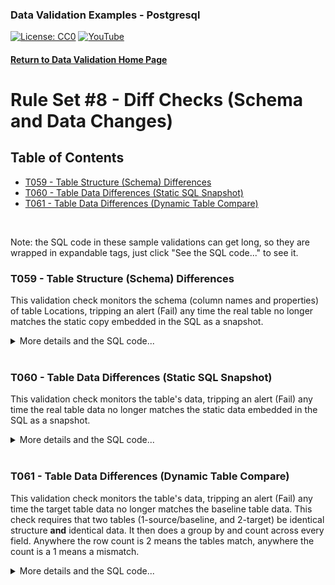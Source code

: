 ### Data Validation Examples - Postgresql
[![License: CC0](https://img.shields.io/badge/License-CC0-red)](LICENSE "Creative Commons Zero License by DataResearchLabs (effectively = Public Domain")
[![YouTube](https://img.shields.io/badge/YouTube-DataResearchLabs-brightgreen)](http://www.DataResearchLabs.com)
#### [Return to Data Validation Home Page](https://github.com/DataResearchLabs/sql_scripts/blob/main/data_validation_scripts.md)

# Rule Set #8 - Diff Checks (Schema and Data Changes)

## Table of Contents
 - <a href="#t059">T059 - Table Structure (Schema) Differences</a>
 - <a href="#t060">T060 - Table Data Differences (Static SQL Snapshot)</a>
 - <a href="#t061">T061 - Table Data Differences (Dynamic Table Compare)</a>
<br>


Note: the SQL code in these sample validations can get long, so they are wrapped in expandable tags, just click "See the SQL code..." to see it.

<a id="t059" class="anchor" href="#t059" aria-hidden="true"> </a>
### T059 - Table Structure (Schema) Differences
This validation check monitors the schema (column names and properties) of table Locations, tripping an alert (Fail) any time the real table no longer matches the static copy embedded in the SQL as a snapshot.

<details><summary>More details and the SQL code...</summary><br>
 
* The first common table expression (CTE) or subquery is named "expected".  It is a static snapshot of what the locaton table's schema should look like, including the ordinal position, the column name, the data type, and whether the column is nullable.  To re-factor the SQL below, this is the only section that you'd heavily edit.
* The second CTR or subquery is named "actual".  It is a dynamic snapshot of the location table's current structure based on Oracle system tables.  It derives a compact data type with length, scale, and precision appended.  The only minor re-factoring of this CTE you'd need ni order to re-use this on your projects would be the owner and table names in the WHERE clause; everything else should remain unchanged.
* The third CTR or subquery is named "dut", short for data under test.  This is where the business logic is applied to derive rejection codes (eg: table does not exist, or expected column is missing or has a property that changed).
* Finally, the simple SELECT at the bottom returns "P" for pass if there are no differences (rejections) found, or "FAIL" if there were.
                    
 ```sql
WITH expected 
AS (
        SELECT 1 AS ord_pos, 'location_id'    AS column_nm, 'integer(32)'           AS data_typ, 'NOT NULL' AS nullable
  UNION SELECT 2 AS ord_pos, 'street_address' AS column_nm, 'character varying(40)' AS data_typ, 'NULL' AS nullable
  UNION SELECT 3 AS ord_pos, 'postal_code'    AS column_nm, 'character varying(12)' AS data_typ, 'NULL' AS nullable
  UNION SELECT 4 AS ord_pos, 'city'           AS column_nm, 'character varying(30)' AS data_typ, 'NOT NULL' AS nullable
  UNION SELECT 5 AS ord_pos, 'state_province' AS column_nm, 'character varying(25)' AS data_typ, 'NULL' AS nullable
  UNION SELECT 6 AS ord_pos, 'country_id'     AS column_nm, 'character(2)'          AS data_typ, 'NULL' AS nullable
  ORDER BY ord_pos
)
, actual_base_tbl
AS (
  SELECT table_schema AS SchemaName
  , table_catalog
  , table_type, table_name, table_schema
  FROM INFORMATION_SCHEMA.TABLES
  WHERE TABLE_SCHEMA = 'demo_hr' 
    AND TABLE_TYPE = 'BASE TABLE'
)
, actual
AS (
  SELECT
    RIGHT('000' || CAST(tut.ORDINAL_POSITION AS VARCHAR(3)), 3) AS ord_pos
  , tut.column_name                                            AS column_nm
  , COALESCE(tut.data_type, 'unknown') || 
    CASE WHEN tut.DATA_TYPE IN('varchar','nvarchar')    THEN '(' || CAST(tut.CHARACTER_MAXIMUM_LENGTH AS VARCHAR(10)) || ')'
         WHEN tut.DATA_TYPE IN('char','nchar')          THEN '(' || CAST(tut.CHARACTER_MAXIMUM_LENGTH AS VARCHAR(10)) || ')'
         WHEN tut.DATA_TYPE ='date'                     THEN '(' || CAST(tut.DATETIME_PRECISION AS VARCHAR(10)) || ')'
         WHEN tut.DATA_TYPE ='datetime'                 THEN '(' || CAST(tut.DATETIME_PRECISION AS VARCHAR(10)) || ')'
         WHEN tut.DATA_TYPE LIKE '%int%'                THEN '(' || CAST(tut.NUMERIC_PRECISION AS VARCHAR(10))  || ')'
         WHEN tut.DATA_TYPE = 'uniqueidentifier'        THEN '(16)'
         WHEN tut.DATA_TYPE = 'money'                   THEN '(' || CAST(tut.NUMERIC_PRECISION AS VARCHAR(10)) || ')'
         WHEN tut.DATA_TYPE = 'decimal'                 THEN '(' || CAST(tut.NUMERIC_PRECISION AS VARCHAR(10)) || ',' || CAST(tut.NUMERIC_SCALE AS VARCHAR(10)) || ')'
         WHEN tut.DATA_TYPE = 'numeric'                 THEN '(' || CAST(tut.NUMERIC_PRECISION AS VARCHAR(10)) || ',' || CAST(tut.NUMERIC_SCALE AS VARCHAR(10)) || ')'
         WHEN tut.DATA_TYPE = 'varbinary'               THEN '(' || CAST(tut.CHARACTER_MAXIMUM_LENGTH AS VARCHAR(10)) || ')'
         WHEN tut.DATA_TYPE = 'xml'                     THEN '(' || CAST(tut.CHARACTER_MAXIMUM_LENGTH AS VARCHAR(10)) || ')'
         WHEN tut.DATA_TYPE IN('char','nchar')          THEN '(' || CAST(tut.CHARACTER_MAXIMUM_LENGTH AS VARCHAR(10)) || ')'
         WHEN tut.CHARACTER_MAXIMUM_LENGTH IS NOT NULL  THEN '(' || CAST(tut.CHARACTER_MAXIMUM_LENGTH AS VARCHAR(10)) || ')'
         WHEN tut.DATETIME_PRECISION IS NOT NULL        THEN '(' || CAST(tut.DATETIME_PRECISION AS VARCHAR(10)) || ')'
         WHEN tut.NUMERIC_PRECISION IS NOT NULL
          AND tut.NUMERIC_SCALE     IS NULL             THEN '(' || CAST(tut.NUMERIC_PRECISION AS VARCHAR(10)) || ')'
         WHEN tut.NUMERIC_PRECISION IS NOT NULL
          AND tut.NUMERIC_SCALE     IS NOT NULL         THEN '(' || CAST(tut.NUMERIC_PRECISION AS VARCHAR(10)) || ',' || CAST(tut.NUMERIC_SCALE AS VARCHAR(10)) || ')'
         ELSE ''
    END AS data_typ
  , CASE WHEN tut.IS_NULLABLE = 'YES' THEN 'NULL' ELSE 'NOT NULL' END AS nullable
  FROM       INFORMATION_SCHEMA.COLUMNS tut
  INNER JOIN actual_base_tbl            bt  ON bt.table_catalog = tut.TABLE_CATALOG AND bt.table_name = tut.table_name
  WHERE tut.table_name = 'locations'
)
, dut -- Data Under Test 
AS (
  SELECT CASE WHEN (SELECT COUNT(*) FROM actual) = 0        THEN 'REJ-01: Table [locations] does not exist (may be case sensistive name)|exp=exists|act=notExist' 
              WHEN a.column_nm IS NULL                      THEN 'REJ-01: Expected column is missing from actual schema (may be case sensitive name)|exp=' || e.column_nm || '|act=IsMissing' 
              WHEN CAST(a.ord_pos AS INTEGER) <> e.ord_pos  THEN 'REJ-02: Ordinal Positions at field ' || e.column_nm || ' do not match|exp=' || CAST(e.ord_pos AS VARCHAR(3)) || '|act=' || CAST(a.ord_pos AS VARCHAR(3))
              WHEN a.data_typ <> e.data_typ                 THEN 'REJ-03: Data Types at field ' || e.column_nm || ' do not match|exp=' || e.data_typ || '|act=' || a.data_typ 
              WHEN a.nullable <> e.nullable                 THEN 'REJ-04: Nullable settings at field ' || e.column_nm || ' do not match|exp=' || e.nullable || '|act=' || a.nullable 
              ELSE 'P'
         END AS status
  FROM      expected e 
  LEFT JOIN actual   a ON a.column_nm = e.column_nm
)

SELECT CASE WHEN COUNT(*) = 0 THEN 'P' ELSE 'FAIL' END status
FROM dut WHERE status <> 'P';
 ```
</details>
<br>


<a id="t060" class="anchor" href="#t060" aria-hidden="true"> </a>
### T060 - Table Data Differences (Static SQL Snapshot)
This validation check monitors the table's data, tripping an alert (Fail) any time the real table data no longer matches the static data embedded in the SQL as a snapshot.

<details><summary>More details and the SQL code...</summary><br>
 
* The first common table expression (CTE) or subquery is named "metadata".  It is a static snapshot of what the region table's expected data should contains.  To re-use this for your purposes, you'd heavily change this SQL around to match the columns and values and rows of data you want to validate.
* The second CTR or subquery is named "dut", short for data under test.  It dynamically compares the static data content (expected) above against the actual regions table data using a left join to spot missing rows, and comparing all field values (there's only one, region_name) one by one.  Any differences found will be tagged with its own rejection code (eg: REJ-02: Region Name does not match).  The expected and actual values are also listed in the inner query results.
* Finally, the simple SELECT at the bottom returns "P" for pass if there are no differences found, or "FAIL" if there were.
                    
```sql
WITH metadata 
AS (
        SELECT 1 AS region_id, 'Europe' AS region_name
  UNION SELECT 2 AS region_id, 'Americas' AS region_name
  UNION SELECT 3 AS region_id, 'Asia' AS region_name 
  UNION SELECT 4 AS region_id, 'Middle East and Africa' AS region_name 
  ORDER BY region_id
)
, dut -- Data Under Test 
AS (
  SELECT CASE WHEN r.region_id IS NULL            THEN 'REJ-01: Record is missing from metadata|exp=NotMissing|act=' || m.region_id || ' is missing' 
              WHEN r.region_name <> m.region_name THEN 'REJ-02: Region_Name does not match|exp=' || m.region_name || '|act=' || r.region_name 
              ELSE 'P'
         END AS status
  FROM      metadata   m 
  LEFT JOIN demo_hr.regions r ON r.region_id = m.region_id
  ORDER BY m.region_id
)

SELECT CASE WHEN COUNT(*) = 0 THEN 'P' ELSE 'FAIL' END status
FROM dut WHERE status <> 'P';
 ```
</details>
<br>


<a id="t061" class="anchor" href="#t061" aria-hidden="true"> </a>
### T061 - Table Data Differences (Dynamic Table Compare)
This validation check monitors the table's data, tripping an alert (Fail) any time the target table data no longer matches the baseline table data.  This check requires that two tables (1-source/baseline, and 2-target) be identical structure **and** identical data.  It then does a group by and count across every field.  Anywhere the row count is 2 means the tables match, anywhere the count is a 1 means a mismatch.

<details><summary>More details and the SQL code...</summary><br>
 
* The first common table expression (CTE) or subquery is named "non_matches".  It is does most of the heavy lifting.  This is where the target table 'jobs' and the baseline table 'jobs_snapshot' are grouped by all fields (except the tbl_nm which must be different).  Where the COUNT(*) is less than two after grouping fields and UNION ALL to combine the two sets, that is where the differences exist.
* The second CTR or subquery is named "dut", short for data under test.  It formats the output so differences are easy to spot (a concatenated string with column names and values.
* Finally, the simple SELECT at the bottom returns "P" for pass if there are no differences found, or "FAIL" if there were.
 
 ```sql
WITH non_matches
AS (
  SELECT MAX(tbl_nm) AS tbl_nm, job_id, job_title, min_salary, max_salary, COUNT(*) AS match_count_found
  FROM (
  SELECT CAST('jobs' AS VARCHAR(15)) AS tbl_nm,          job_id, job_title, min_salary, max_salary FROM demo_hr.JOBS  
  UNION ALL 
  SELECT CAST('jobs_snapshot' AS VARCHAR(15)) AS tbl_nm, job_id, job_title, min_salary, max_salary FROM demo_hr.JOBS_SNAPSHOT 
  ) comb_sets 
  GROUP BY job_id, job_title, min_salary, max_salary
  HAVING COUNT(*) < 2
)
, dut -- Data Under Test 
AS (
  SELECT 'REJ-01: Mismatch Found: tbl_nm="' || tbl_nm ||'", job_id="' || job_id || '", job_title="' || job_title 
    || '", min_salary=' || CAST(min_salary AS VARCHAR(20)) || '", max_salary=' || CAST(max_salary AS VARCHAR(20)) AS status
  FROM      non_matches  
  ORDER BY 1
)

SELECT CASE WHEN COUNT(*) = 0 THEN 'P' ELSE 'FAIL' END status
FROM dut WHERE status <> 'P';
 ```
</details>
<br>
